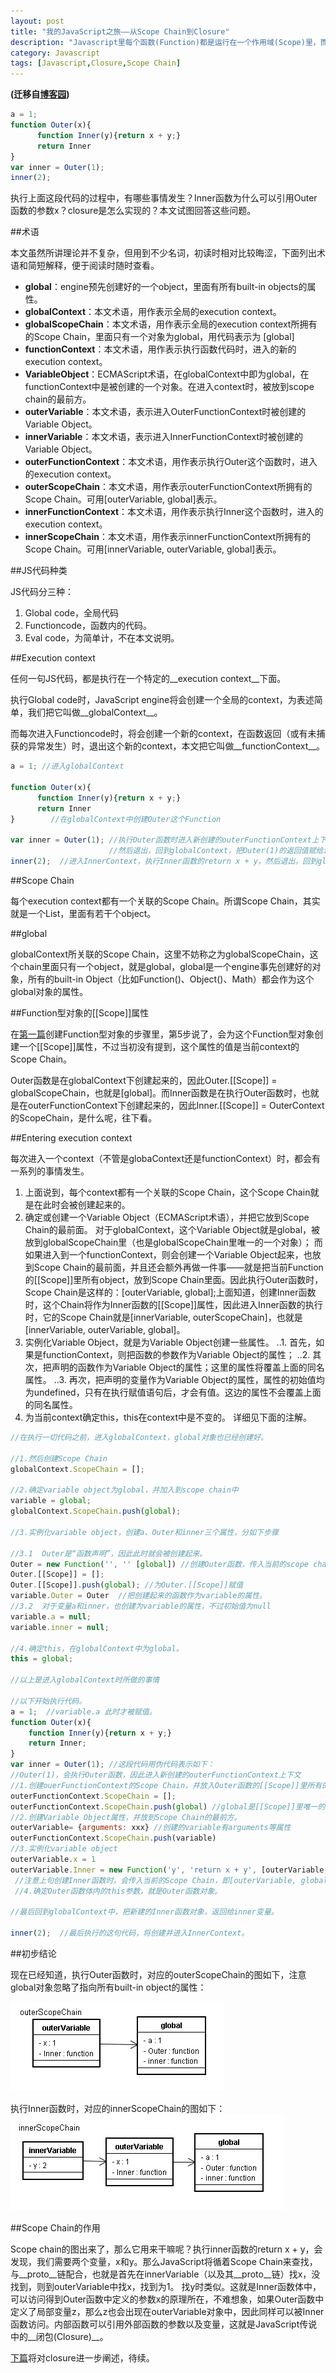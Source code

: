 ```yaml
---
layout: post
title: "我的JavaScript之旅——从Scope Chain到Closure"
description: "Javascript里每个函数(Function)都是运行在一个作用域(Scope)里，而且一个函数的作用域连着外部函数的作用域，像个链条一样，最终指向全局作用域。javascript会沿着这个链条由下而上地去找变量。也就是内部函数可以使用外部函数定义的变量,这就是闭包（Closure）的实现机制。"
category: Javascript
tags: [Javascript,Closure,Scope Chain]
---
```


**(迁移自[博客园](http://www.cnblogs.com/CaiAbin/archive/2010/09/05/1818493.html))**

```javascript
a = 1;
function Outer(x){
      function Inner(y){return x + y;}
      return Inner
}
var inner = Outer(1);
inner(2);
```

执行上面这段代码的过程中，有哪些事情发生？Inner函数为什么可以引用Outer函数的参数x？closure是怎么实现的？本文试图回答这些问题。

 
##术语

本文虽然所讲理论并不复杂，但用到不少名词，初读时相对比较晦涩，下面列出术语和简短解释，便于阅读时随时查看。

* __global__：engine预先创建好的一个object，里面有所有built-in objects的属性。
* __globalContext__：本文术语，用作表示全局的execution context。
* __globalScopeChain__：本文术语，用作表示全局的execution context所拥有的Scope Chain，里面只有一个对象为global，用代码表示为 [global]
* __functionContext__：本文术语，用作表示执行函数代码时，进入的新的execution context。
* __VariableObject__：ECMAScript术语，在globalContext中即为global，在functionContext中是被创建的一个对象。在进入context时，被放到scope chain的最前方。
* __outerVariable__：本文术语，表示进入OuterFunctionContext时被创建的Variable Object。
* __innerVariable__：本文术语，表示进入InnerFunctionContext时被创建的Variable Object。
* __outerFunctionContext__：本文术语，用作表示执行Outer这个函数时，进入的execution context。
* __outerScopeChain__：本文术语，用作表示outerFunctionContext所拥有的Scope Chain。可用[outerVariable, global]表示。
* __innerFunctionContext__：本文术语，用作表示执行Inner这个函数时，进入的execution context。
* __innerScopeChain__：本文术语，用作表示innerFunctionContext所拥有的Scope Chain。可用[innerVariable, outerVariable, global]表示。
 

##JS代码种类

JS代码分三种：

1. Global code，全局代码
2. Functioncode，函数内的代码。
3. Eval code，为简单计，不在本文说明。
 

##Execution context

任何一句JS代码，都是执行在一个特定的__execution context__下面。

执行Global code时，JavaScript engine将会创建一个全局的context，为表述简单，我们把它叫做__globalContext__。

而每次进入Functioncode时，将会创建一个新的context，在函数返回（或有未捕获的异常发生）时，退出这个新的context，本文把它叫做__functionContext__。

```javascript
a = 1; //进入globalContext

function Outer(x){
      function Inner(y){return x + y;}
      return Inner
}        //在globalContext中创建Outer这个Function

var inner = Outer(1); //执行Outer函数时进入新创建的outerFunctionContext上下文。
                      //然后退出，回到globalContext，把Outer(1)的返回值赋给inner这个变量。
inner(2);  //进入InnerContext，执行Inner函数的return x + y，然后退出，回到globalContext
```

##Scope Chain

每个execution context都有一个关联的Scope Chain。所谓Scope Chain，其实就是一个List，里面有若干个object。

 
##global

globalContext所关联的Scope Chain，这里不妨称之为globalScopeChain，这个chain里面只有一个object，就是global，global是一个engine事先创建好的对象，所有的built-in Object（比如Function()、Object()、Math）都会作为这个global对象的属性。

 

##Function型对象的[[Scope]]属性

在[第一篇](/javascript/2013/08/24/javascript-1-prototype/ "我的Javascript之旅——对象的原型链是如何实现的")创建Function型对象的步骤里，第5步说了，会为这个Function型对象创建一个[[Scope]]属性，不过当初没有提到，这个属性的值是当前context的Scope Chain。

Outer函数是在globalContext下创建起来的，因此Outer.[[Scope]] = globalScopeChain，也就是[global]。而Inner函数是在执行Outer函数时，也就是在outerFunctionContext下创建起来的，因此Inner.[[Scope]] = OuterContext的ScopeChain，是什么呢，往下看。

 

##Entering execution context

每次进入一个context（不管是globaContext还是functionContext）时，都会有一系列的事情发生。

1. 上面说到，每个context都有一个关联的Scope Chain，这个Scope Chain就是在此时会被创建起来的。
2. 确定或创建一个Variable Object（ECMAScript术语），并把它放到Scope Chain的最前面。
对于globalContext，这个Variable Object就是global，被放到globalScopeChain里（也是globalScopeChain里唯一的一个对象）；
而如果进入到一个functionContext，则会创建一个Variable Object起来，也放到Scope Chain的最前面，并且还会额外再做一件事——就是把当前Function的[[Scope]]里所有object，放到Scope Chain里面。因此执行Outer函数时，Scope Chain是这样的：[outerVariable, global];上面知道，创建Inner函数时，这个Chain将作为Inner函数的[[Scope]]属性，因此进入Inner函数的执行时，它的Scope Chain就是[innerVariable, outerScopeChain]，也就是[innerVariable, outerVariable, global]。
3. 实例化Variable Object，就是为Variable Object创建一些属性。
..1. 首先，如果是functionContext，则把函数的参数作为Variable Object的属性；
..2. 其次，把声明的函数作为Variable Object的属性；这里的属性将覆盖上面的同名属性。
..3. 再次，把声明的变量作为Variable Object的属性，属性的初始值均为undefined，只有在执行赋值语句后，才会有值。这边的属性不会覆盖上面的同名属性。
4. 为当前context确定this，this在context中是不变的。
详细见下面的注解。
 

```javascript
//在执行一切代码之前，进入globalContext，global对象也已经创建好。

//1.然后创建Scope Chain
globalContext.ScopeChain = [];  

//2.确定variable object为global，并加入到scope chain中
variable = global;
globalContext.ScopeChain.push(global); 

//3.实例化variable object，创建a、Outer和inner三个属性，分如下步骤

//3.1  Outer是“函数声明”，因此此时就会被创建起来。 
Outer = new Function('', '' [global]) //创建Outer函数，传入当前的scope chain，即[global]
Outer.[[Scope]] = [];  
Outer.[[Scope]].push(global); //为Outer.[[Scope]]赋值
variable.Outer = Outer  //把创建起来的函数作为variable的属性。
//3.2  对于变量a和inner，也创建为variable的属性，不过初始值为null
variable.a = null;
variable.inner = null;

//4.确定this，在globalContext中为global。
this = global;

//以上是进入globalContext时所做的事情
 
//以下开始执行代码。
a = 1;  //variable.a 此时才被赋值。
function Outer(x){
    function Inner(y){return x + y;}
    return Inner;
}      
var inner = Outer(1); //这段代码用伪代码表示如下：
//Outer(1)，会执行Outer函数，因此进入新创建的outerFunctionContext上下文
//1.创建ouerFunctionContext的Scope Chain，并放入Outer函数的[[Scope]]里所有的object
outerFunctionContext.ScopeChain = [];
outerFunctionContext.ScopeChain.push(global) //global是[[Scope]]里唯一的对象。
//2.创建Variable Object属性，并放到Scope Chain的最前方。
outerVariable= {arguments: xxx} //创建的variable有arguments等属性
outerFunctionContext.ScopeChain.push(variable)
//3.实例化variable object
outerVariable.x = 1
outerVariable.Inner = new Function('y', 'return x + y', [outerVariable, global]) 
 //注意上句创建Inner函数时，会传入当前的Scope Chain，即[outerVariable, global]
 //4.确定Outer函数体内的this参数，就是Outer函数对象。

//最后回到globalContext中，把新建的Inner函数对象，返回给inner变量。

inner(2);  //最后执行的这句代码，将创建并进入InnerContext。
```

 

##初步结论

现在已经知道，执行Outer函数时，对应的outerScopeChain的图如下，注意global对象忽略了指向所有built-in object的属性：

![outerScopeChain](/uploads/20130901/outerScopeChain.png)
　　

执行Inner函数时，对应的innerScopeChain的图如下：
![innerScopeChain](/uploads/20130901/innerScopeChain.png)　

##Scope Chain的作用

Scope chain的图出来了，那么它用来干嘛呢？执行inner函数的return x + y，会发现，我们需要两个变量，x和y。那么JavaScript将循着Scope Chain来查找，与\_\_proto\_\_链配合，也就是首先在innerVariable（以及其\_\_proto\_\_链）找x，没找到，则到outerVariable中找x，找到为1。 找y时类似。这就是Inner函数体中，可以访问得到Outer函数中定义的参数x的原理所在，不难想象，如果Outer函数中定义了局部变量z，那么z也会出现在outerVariable对象中，因此同样可以被Inner函数访问。内部函数可以引用外部函数的参数以及变量，这就是JavaScript传说中的__闭包(Closure)__。

 

[下篇](/javascript/2013/09/01/javascript-4-the-creation-of-closure/ "“闭包”是什么时候创建的")将对closure进一步阐述，待续。